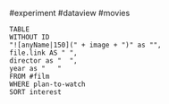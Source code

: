 #experiment #dataview #movies

```dataview
TABLE
WITHOUT ID 
"![anyName|150](" + image + ")" as "",
file.link AS " ",
director as "  ",
year as "   "
FROM #film
WHERE plan-to-watch
SORT interest
```
